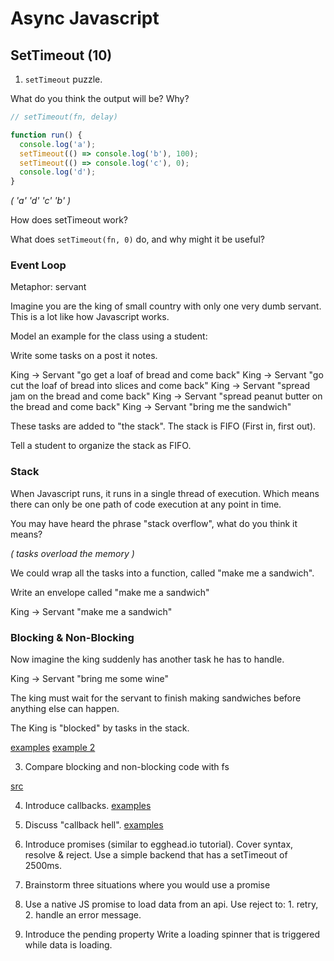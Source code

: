 # Async Javascript


## SetTimeout (10)

1. `setTimeout` puzzle.

What do you think the output will be? Why?

```js
// setTimeout(fn, delay)

function run() {
  console.log('a');
  setTimeout(() => console.log('b'), 100);
  setTimeout(() => console.log('c'), 0);
  console.log('d');
}
```

*( 'a' 'd' 'c' 'b' )*

How does setTimeout work?

What does `setTimeout(fn, 0)` do, and why might it be useful?


### Event Loop

Metaphor: servant

Imagine you are the king of small country with only one very dumb servant. This is a lot like how Javascript works.

Model an example for the class using a student:

Write some tasks on a post it notes.

King -> Servant "go get a loaf of bread and come back"
King -> Servant "go cut the loaf of bread into slices and come back"
King -> Servant "spread jam on the bread and come back"
King -> Servant "spread peanut butter on the bread and come back"
King -> Servant "bring me the sandwich"

These tasks are added to "the stack". The stack is FIFO (First in, first out).

Tell a student to organize the stack as FIFO.

### Stack

When Javascript runs, it runs in a single thread of execution. Which means there can only be one path of code execution at any point in time.

You may have heard the phrase "stack overflow", what do you think it means?

*( tasks overload the memory )*

We could wrap all the tasks into a function, called "make me a sandwich".

Write an envelope called "make me a sandwich"

King -> Servant "make me a sandwich"

### Blocking & Non-Blocking

Now imagine the king suddenly has another task he has to handle.

King -> Servant "bring me some wine"

The king must wait for the servant to finish making sandwiches before anything else can happen.

The King is "blocked" by tasks in the stack.






[examples](https://developer.mozilla.org/en/docs/Web/JavaScript/EventLoop)
[example 2](http://altitudelabs.com/blog/what-is-the-javascript-event-loop/)



3. Compare blocking and non-blocking code with fs

[src](https://github.com/nodejs/node/blob/master/doc/topics/blocking-vs-non-blocking.md)

4. Introduce callbacks. [examples](http://javascriptissexy.com/understand-javascript-callback-functions-and-use-them/)

5. Discuss "callback hell". [examples](http://stackabuse.com/avoiding-callback-hell-in-node-js/)

6. Introduce promises (similar to egghead.io tutorial). Cover syntax, resolve & reject. Use a simple backend that has a setTimeout of 2500ms.

7. Brainstorm three situations where you would use a promise

8. Use a native JS promise to load data from an api. Use reject to: 1. retry, 2. handle an error message.

9. Introduce the pending property Write a loading spinner that is triggered while data is loading.
